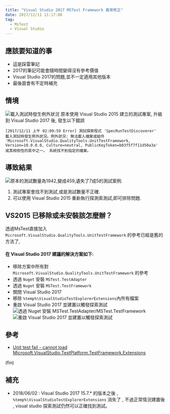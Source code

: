 ```yaml
---
title: "Visual Studio 2017 MSTest Framework 異常修正"
date: 2017/12/11 11:17:08
tag:
  - MsTest
  - Visual Studio
---
```

## 應該要知道的事

- 這是踩雷筆記
- 2017的筆記可能會隨時間變得沒有參考價值
- Visual Studio 2017的問題,並不一定適用其他版本
- 最後面會有不定時補充

## 情境

![載入測試時發生例外狀況](https://i.imgur.com/FDDtc9V.jpg)
原本使用 Visual Studio 2015 建立的測試專案,
升級到 Visual Studio 2017 後, 發生以下錯誤
```
[2017/12/11 上午 02:09:59 Error] 測試探索程式 'SpecRunTestDiscoverer' 
載入測試時發生例外狀況。例外狀況: 無法載入檔案或組件 
'Microsoft.VisualStudio.QualityTools.UnitTestFramework,
Version=10.0.0.0, Culture=neutral, PublicKeyToken=b03f5f7f11d50a3a'
或其相依性的其中之一。 系統找不到指定的檔案。
```

## 導致結果

![原本的測試數量為1942,變成459,遺失了7成5的測試案例.](https://i.imgur.com/2REPRzG.jpg)
1. 測試專案會找不到測試,或是測試數量不正確.
2. 可以使用 Visual Studio 2015 重新執行探測索測試,即可排除問題.

## VS2015 已移除或未安裝該怎麼辦？

透過MsTest直接加入 
`Microsoft.VisualStudio.QualityTools.UnitTestFramework` 
的參考已經是舊的方法了, 
#### 在 Visual Studio 2017 建議的解決方案如下:
* 移除方案中所有對 `Microsoft.VisualStudio.QualityTools.UnitTestFramework` 的參考
* 透過 `Nuget` 安裝 `MSTest.TestAdapter` 
* 透過 `Nuget` 安裝 `MSTest.TestFramework`
* 關閉 Visual Studio 2017
* 移除 `%temp%\VisualStudioTestExplorerExtensions`內所有檔案
* 重啟 Visual Studio 2017 並建置以觸發探索測試
![透過 Nuget 安裝 MSTest.TestAdapter/MSTest.TestFramework](https://i.imgur.com/RPI77KN.jpg)
![重啟 Visual Studio 2017 並建置以觸發探索測試](https://i.imgur.com/JQ7zf2S.jpg)

## 參考
- [Unit test fail - cannot load Microsoft.VisualStudio.TestPlatform.TestFramework.Extensions](https://developercommunity.visualstudio.com/content/problem/14673/unit-test-fail-cannot-load-microsoftvisualstudiote.html)

(fin)

## 補充 
- 2018/06/02 : 
Visual Studio 2017 15.7.* 的版本之後 ,
`%temp%\VisualStudioTestExplorerExtensions` 消失了 ,
不過正常情況建置後 , visual studio 探索測試仍然可以正確找到測試。
